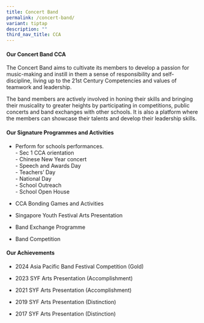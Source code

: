 ```yaml
---
title: Concert Band
permalink: /concert-band/
variant: tiptap
description: ""
third_nav_title: CCA
---
```

<h4><strong>Our Concert Band CCA</strong></h4>
<p>The Concert Band aims to cultivate its members to develop a passion for
music-making and instill in them a sense of responsibility and self-discipline,
living up to the 21st Century Competencies and values of teamwork and leadership.&nbsp;</p>
<p>The band members are actively involved in honing their skills and bringing
their musicality to greater heights by participating in competitions, public
concerts and band exchanges with other schools. It is also a platform where
the members can showcase their talents and develop their leadership skills.</p>
<h4><strong>Our Signature Programmes and Activities</strong></h4>
<ul>
<li>
<p>Perform for schools performances.&nbsp;
<br>- Sec 1 CCA orientation
<br>- Chinese New Year concert
<br>- Speech and Awards Day
<br>- Teachers’ Day
<br>- National Day
<br>- School Outreach
<br>- School Open House</p>
</li>
<li>
<p>CCA Bonding Games and Activities</p>
</li>
<li>
<p>Singapore Youth Festival Arts Presentation&nbsp;</p>
</li>
<li>
<p>Band Exchange Programme</p>
</li>
<li>
<p>Band Competition</p>
</li>
</ul>
<h4><strong>Our Achievements</strong></h4>
<ul data-tight="true" class="tight">
<li>
<p>2024 Asia Pacific Band Festival Competition (Gold)</p>
</li>
<li>
<p>2023 SYF Arts Presentation (Accomplishment)</p>
</li>
<li>
<p>2021 SYF Arts Presentation (Accomplishment)</p>
</li>
<li>
<p>2019 SYF Arts Presentation (Distinction)</p>
</li>
<li>
<p>2017 SYF Arts Presentation (Distinction)</p>
</li>
</ul>
<p></p>